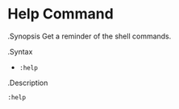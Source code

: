 # Help Command

.Synopsis
Get a reminder of the shell commands.

.Syntax
* `:help`  

.Description

```rascal-shell
:help
```
